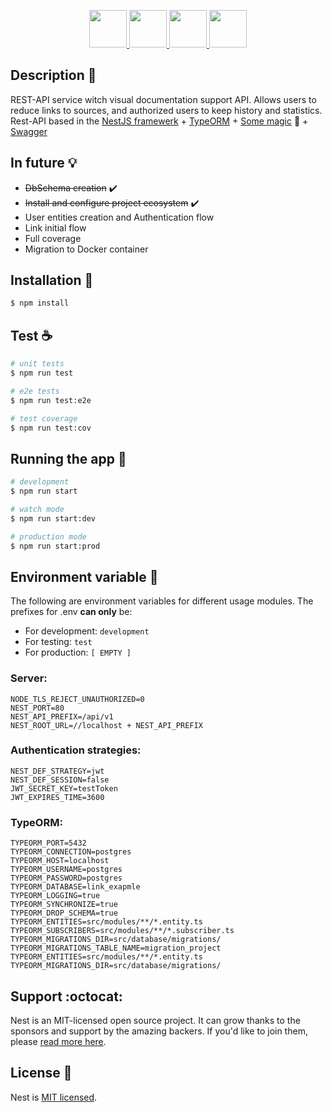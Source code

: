 <p align="center">
	<a target="blank" href="https://nestjs.com/">
		<img height="60" src="https://raw.githubusercontent.com/HELSIS666/link-shortener/master/assets/images/modules/nestjs.png" />
	</a>
	<a target="blank" href="https://typeorm.io/">
		<img height="60" src="https://raw.githubusercontent.com/HELSIS666/link-shortener/master/assets/images/modules/typeorm.png" />
	</a>
	<a target="blank" href="https://www.docker.com/">
		<img height="60" src="https://raw.githubusercontent.com/HELSIS666/link-shortener/master/assets/images/modules/docker.png" />
	</a>
	<a target="blank" href="https://www.openapis.org/">
		<img height="60" src="https://raw.githubusercontent.com/HELSIS666/link-shortener/master/assets/images/modules/openapis.png" />
	</a>
</p>


## Description :book:

REST-API service witch visual documentation support API.
Allows users to reduce links to sources, and authorized users to
keep history and statistics.
Rest-API based in the
[NestJS framewerk](https://github.com/nestjs/nest) +
[TypeORM](https://github.com/typeorm/typeorm) +
[Some magic](https://www.docker.com/) :whale: +
[Swagger](https://github.com/nestjs/swagger)


## In future :bulb:

 - ~~DbSchema creation~~ :heavy_check_mark:
 - ~~Install and configure project ecosystem~~ :heavy_check_mark:
 - User entities creation and Authentication flow
 - Link initial flow
 - Full coverage
 - Migration to Docker container


## Installation :wrench:

```bash
$ npm install
```


## Test :coffee:

```bash
# unit tests
$ npm run test

# e2e tests
$ npm run test:e2e

# test coverage
$ npm run test:cov
```


## Running the app :rocket:

```bash
# development
$ npm run start

# watch mode
$ npm run start:dev

# production mode
$ npm run start:prod
```


## Environment variable :space_invader:

The following are environment variables for different usage modules.
The prefixes for .env **can only** be:
 - For development: `development`
 - For testing: `test`
 - For production: `[ EMPTY ]`

### Server:
	NODE_TLS_REJECT_UNAUTHORIZED=0
	NEST_PORT=80
	NEST_API_PREFIX=/api/v1
	NEST_ROOT_URL=//localhost + NEST_API_PREFIX

### Authentication strategies:
	NEST_DEF_STRATEGY=jwt
	NEST_DEF_SESSION=false
	JWT_SECRET_KEY=testToken
	JWT_EXPIRES_TIME=3600

### TypeORM:
	TYPEORM_PORT=5432
	TYPEORM_CONNECTION=postgres
	TYPEORM_HOST=localhost
	TYPEORM_USERNAME=postgres
	TYPEORM_PASSWORD=postgres
	TYPEORM_DATABASE=link_exapmle
	TYPEORM_LOGGING=true
	TYPEORM_SYNCHRONIZE=true
	TYPEORM_DROP_SCHEMA=true
	TYPEORM_ENTITIES=src/modules/**/*.entity.ts
	TYPEORM_SUBSCRIBERS=src/modules/**/*.subscriber.ts
	TYPEORM_MIGRATIONS_DIR=src/database/migrations/
	TYPEORM_MIGRATIONS_TABLE_NAME=migration_project
	TYPEORM_ENTITIES=src/modules/**/*.entity.ts
	TYPEORM_MIGRATIONS_DIR=src/database/migrations/


## Support :octocat:

Nest is an MIT-licensed open source project. It can grow thanks to the sponsors
and support by the amazing backers.
If you'd like to join them, please [read more here](https://docs.nestjs.com/support).


## License :scroll:

Nest is [MIT licensed](LICENSE).
